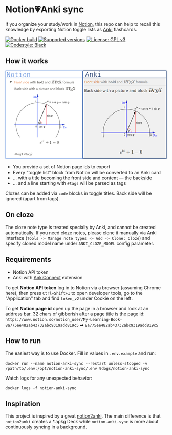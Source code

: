 # Notion💗Anki sync
If you organize your study/work in [Notion](https://notion.so), this repo can help
to recall this knowledge by exporting Notion toggle lists as [Anki](https://apps.ankiweb.net/)
flashcards.

[![Docker build](https://img.shields.io/docker/cloud/automated/9dogs/tg-odesli-bot)](https://hub.docker.com/r/9dogs/notion-anki-sync)
[![Supported versions](https://img.shields.io/badge/python-3.8%20%7C%203.9-blue)](https://github.com/9dogs/notion-anki-sync)
[![License: GPL v3](https://img.shields.io/badge/License-GPLv3-blue.svg)](https://www.gnu.org/licenses/gpl-3.0)
[![Codestyle: Black](https://img.shields.io/badge/code%20style-black-000000.svg)](https://github.com/psf/black)

## How it works
![TLDR](tldr.png)

- You provide a set of Notion page ids to export
- Every "toggle list" block from Notion will be converted to an Anki card
- ... with a title becoming the front side and content — the backside
- ... and a line starting with `#tags` will be parsed as tags

Clozes can be added via `code` blocks in toggle titles. Back side will be
ignored (apart from tags).

## On cloze

The cloze note type is treated specially by Anki, and cannot be created
automatically. If you need cloze notes, please clone it manually via Anki
interface (`Tools -> Manage note types -> Add -> Clone: Cloze`) and specify
cloned model name under `ANKI_CLOZE_MODEL` config parameter.

## Requirements

- Notion API token
- Anki with [AnkiConnect](https://ankiweb.net/shared/info/2055492159) extension

To get **Notion API token** log in to Notion via a browser (assuming Chrome here),
then press `Ctrl+Shift+I` to open developer tools, go to the "Application" tab
and find `token_v2` under Cookie on the left.

To get **Notion page id** open up the page in a browser and look at an
address bar. 32 chars of gibberish after a page title is the page id:
`https://www.notion.so/notion_user/My-Learning-Book-8a775ee482ab43732abc9319add819c5`
➡ `8a775ee482ab43732abc9319add819c5`

## How to run

The easiest way is to use Docker. Fill in values in `.env.example` and run:
```shell
docker run --name notion-anki-sync --restart unless-stopped -v /path/to/.env:/opt/notion-anki-sync/.env 9dogs/notion-anki-sync
```
Watch logs for any unexpected behavior:
```shell
docker logs -f notion-anki-sync
```

## Inspiration

This project is inspired by a great [notion2anki](https://github.com/alemayhu/notion2anki).
The main difference is that `notion2anki` creates a *.apkg Deck while `notion-anki-sync`
is more about continuously syncing in a background.
